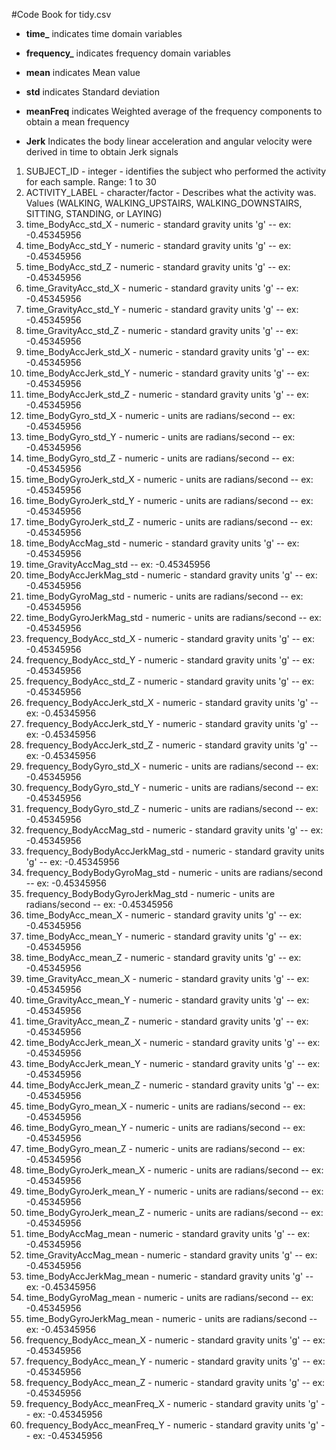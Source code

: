 #Code Book for tidy.csv
* **time_** indicates time domain variables
* **frequency_** indicates frequency domain variables
* **mean** indicates Mean value
* **std** indicates Standard deviation
* **meanFreq** indicates Weighted average of the frequency components to obtain a mean frequency

* **Jerk** Indicates the body linear acceleration and angular velocity were derived in time to obtain Jerk signals
1. SUBJECT_ID - integer - identifies the subject who performed the activity for each sample. Range: 1 to 30
2. ACTIVITY_LABEL - character/factor - Describes what the activity was. Values (WALKING, WALKING_UPSTAIRS, WALKING_DOWNSTAIRS, SITTING, STANDING, or LAYING)
3. time_BodyAcc_std_X - numeric - standard gravity units 'g' -- ex: -0.45345956
4. time_BodyAcc_std_Y - numeric - standard gravity units 'g' -- ex: -0.45345956
5. time_BodyAcc_std_Z - numeric - standard gravity units 'g' -- ex: -0.45345956
6. time_GravityAcc_std_X - numeric - standard gravity units 'g' -- ex: -0.45345956
7. time_GravityAcc_std_Y - numeric - standard gravity units 'g' -- ex: -0.45345956
8. time_GravityAcc_std_Z - numeric - standard gravity units 'g' -- ex: -0.45345956
9. time_BodyAccJerk_std_X - numeric - standard gravity units 'g' -- ex: -0.45345956
10. time_BodyAccJerk_std_Y - numeric - standard gravity units 'g' -- ex: -0.45345956
11. time_BodyAccJerk_std_Z - numeric - standard gravity units 'g' -- ex: -0.45345956
12. time_BodyGyro_std_X - numeric - units are radians/second -- ex: -0.45345956
13. time_BodyGyro_std_Y - numeric - units are radians/second -- ex: -0.45345956
14. time_BodyGyro_std_Z - numeric - units are radians/second -- ex: -0.45345956
15. time_BodyGyroJerk_std_X - numeric - units are radians/second -- ex: -0.45345956
16. time_BodyGyroJerk_std_Y - numeric - units are radians/second -- ex: -0.45345956
17. time_BodyGyroJerk_std_Z - numeric - units are radians/second -- ex: -0.45345956
18. time_BodyAccMag_std - numeric - standard gravity units 'g' -- ex: -0.45345956
19. time_GravityAccMag_std -- ex: -0.45345956
20. time_BodyAccJerkMag_std - numeric - standard gravity units 'g' -- ex: -0.45345956
21. time_BodyGyroMag_std - numeric - units are radians/second -- ex: -0.45345956
22. time_BodyGyroJerkMag_std - numeric - units are radians/second -- ex: -0.45345956
23. frequency_BodyAcc_std_X - numeric - standard gravity units 'g' -- ex: -0.45345956
24. frequency_BodyAcc_std_Y - numeric - standard gravity units 'g' -- ex: -0.45345956
25. frequency_BodyAcc_std_Z - numeric - standard gravity units 'g' -- ex: -0.45345956
26. frequency_BodyAccJerk_std_X - numeric - standard gravity units 'g' -- ex: -0.45345956
27. frequency_BodyAccJerk_std_Y - numeric - standard gravity units 'g' -- ex: -0.45345956
28. frequency_BodyAccJerk_std_Z - numeric - standard gravity units 'g' -- ex: -0.45345956
29. frequency_BodyGyro_std_X - numeric - units are radians/second -- ex: -0.45345956
30. frequency_BodyGyro_std_Y - numeric - units are radians/second -- ex: -0.45345956
31. frequency_BodyGyro_std_Z - numeric - units are radians/second -- ex: -0.45345956
32. frequency_BodyAccMag_std - numeric - standard gravity units 'g' -- ex: -0.45345956
33. frequency_BodyBodyAccJerkMag_std - numeric - standard gravity units 'g' -- ex: -0.45345956
34. frequency_BodyBodyGyroMag_std - numeric - units are radians/second -- ex: -0.45345956
35. frequency_BodyBodyGyroJerkMag_std - numeric - units are radians/second -- ex: -0.45345956
36. time_BodyAcc_mean_X - numeric - standard gravity units 'g' -- ex: -0.45345956
37. time_BodyAcc_mean_Y - numeric - standard gravity units 'g' -- ex: -0.45345956
38. time_BodyAcc_mean_Z - numeric - standard gravity units 'g' -- ex: -0.45345956
39. time_GravityAcc_mean_X - numeric - standard gravity units 'g' -- ex: -0.45345956
40. time_GravityAcc_mean_Y - numeric - standard gravity units 'g' -- ex: -0.45345956
41. time_GravityAcc_mean_Z - numeric - standard gravity units 'g' -- ex: -0.45345956
42. time_BodyAccJerk_mean_X - numeric - standard gravity units 'g' -- ex: -0.45345956
43. time_BodyAccJerk_mean_Y - numeric - standard gravity units 'g' -- ex: -0.45345956
44. time_BodyAccJerk_mean_Z - numeric - standard gravity units 'g' -- ex: -0.45345956
45. time_BodyGyro_mean_X - numeric - units are radians/second -- ex: -0.45345956
46. time_BodyGyro_mean_Y - numeric - units are radians/second -- ex: -0.45345956
47. time_BodyGyro_mean_Z - numeric - units are radians/second -- ex: -0.45345956
48. time_BodyGyroJerk_mean_X - numeric - units are radians/second -- ex: -0.45345956
49. time_BodyGyroJerk_mean_Y - numeric - units are radians/second -- ex: -0.45345956
50. time_BodyGyroJerk_mean_Z - numeric - units are radians/second -- ex: -0.45345956
51. time_BodyAccMag_mean - numeric - standard gravity units 'g' -- ex: -0.45345956
52. time_GravityAccMag_mean - numeric - standard gravity units 'g' -- ex: -0.45345956
53. time_BodyAccJerkMag_mean - numeric - standard gravity units 'g' -- ex: -0.45345956
54. time_BodyGyroMag_mean - numeric - units are radians/second -- ex: -0.45345956
55. time_BodyGyroJerkMag_mean - numeric - units are radians/second -- ex: -0.45345956
56. frequency_BodyAcc_mean_X - numeric - standard gravity units 'g' -- ex: -0.45345956
57. frequency_BodyAcc_mean_Y - numeric - standard gravity units 'g' -- ex: -0.45345956
58. frequency_BodyAcc_mean_Z - numeric - standard gravity units 'g' -- ex: -0.45345956
59. frequency_BodyAcc_meanFreq_X - numeric - standard gravity units 'g' -- ex: -0.45345956
60. frequency_BodyAcc_meanFreq_Y - numeric - standard gravity units 'g' -- ex: -0.45345956





